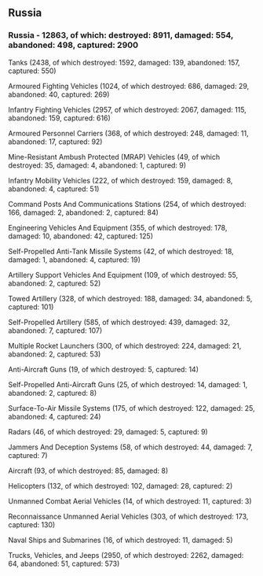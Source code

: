 
 
 ## Russia
 
 ### Russia - 12863, of which: destroyed: 8911, damaged: 554, abandoned: 498, captured: 2900

 

 

 Tanks (2438, of which destroyed: 1592, damaged: 139, abandoned: 157, captured: 550)

 Armoured Fighting Vehicles (1024, of which destroyed: 686, damaged: 29, abandoned: 40, captured: 269)

 Infantry Fighting Vehicles (2957, of which destroyed: 2067, damaged: 115, abandoned: 159, captured: 616)

 Armoured Personnel Carriers (368, of which destroyed: 248, damaged: 11, abandoned: 17, captured: 92)

 Mine-Resistant Ambush Protected (MRAP) Vehicles (49, of which destroyed: 35, damaged: 4, abandoned: 1, captured: 9)

 Infantry Mobility Vehicles (222, of which destroyed: 159, damaged: 8, abandoned: 4, captured: 51)

 Command Posts And Communications Stations (254, of which destroyed: 166, damaged: 2, abandoned: 2, captured: 84)

 Engineering Vehicles And Equipment (355, of which destroyed: 178, damaged: 10, abandoned: 42, captured: 125)

 Self-Propelled Anti-Tank Missile Systems (42, of which destroyed: 18, damaged: 1, abandoned: 4, captured: 19)

 Artillery Support Vehicles And Equipment (109, of which destroyed: 55, abandoned: 2, captured: 52)

 Towed Artillery (328, of which destroyed: 188, damaged: 34, abandoned: 5, captured: 101)

 Self-Propelled Artillery (585, of which destroyed: 439, damaged: 32, abandoned: 7, captured: 107)

 Multiple Rocket Launchers (300, of which destroyed: 224, damaged: 21, abandoned: 2, captured: 53)

 Anti-Aircraft Guns (19, of which destroyed: 5, captured: 14)

 Self-Propelled Anti-Aircraft Guns (25, of which destroyed: 14, damaged: 1, abandoned: 2, captured: 8)

 Surface-To-Air Missile Systems (175, of which destroyed: 122, damaged: 25, abandoned: 4, captured: 24)

 Radars (46, of which destroyed: 29, damaged: 5, captured: 9)

 Jammers And Deception Systems (58, of which destroyed: 44, damaged: 7, captured: 7)

 Aircraft (93, of which destroyed: 85, damaged: 8)

 Helicopters (132, of which destroyed: 102, damaged: 28, captured: 2)

 Unmanned Combat Aerial Vehicles (14, of which destroyed: 11, captured: 3)

 Reconnaissance Unmanned Aerial Vehicles (303, of which destroyed: 173, captured: 130)

 Naval Ships and Submarines (16, of which destroyed: 11, damaged: 5)

 Trucks, Vehicles, and Jeeps (2950, of which destroyed: 2262, damaged: 64, abandoned: 51, captured: 573)

